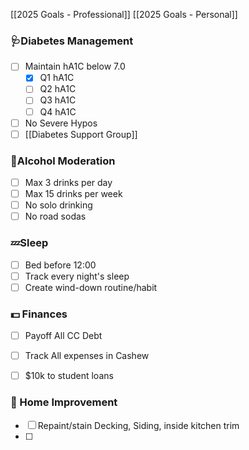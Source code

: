 [[2025 Goals - Professional]]
[[2025 Goals - Personal]]
### 🩺Diabetes Management

- [ ] Maintain hA1C below 7.0
	- [x] Q1 hA1C
	- [ ] Q2 hA1C
	- [ ] Q3 hA1C
	- [ ] Q4 hA1C
- [ ] No Severe Hypos
- [ ] [[Diabetes Support Group]]
### 🥤Alcohol Moderation

- [ ] Max 3 drinks per day
- [ ] Max 15 drinks per week
- [ ] No solo drinking
- [ ] No road sodas
### 💤Sleep

- [ ] Bed before 12:00
- [ ] Track every night's sleep
- [ ] Create wind-down routine/habit

### 💵 Finances
- [ ] Payoff All CC Debt
- [ ] Track All expenses in Cashew
- [ ] $10k to student loans



### 🔨 Home Improvement
- [ ] Repaint/stain Decking, Siding, inside kitchen trim
- [ ] 